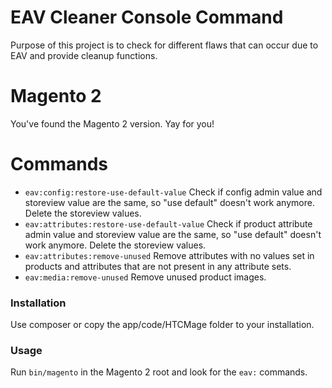# EAV Cleaner Console Command

Purpose of this project is to check for different flaws that can occur due to EAV and provide cleanup functions.

# Magento 2

You've found the Magento 2 version. Yay for you!

# Commands

* `eav:config:restore-use-default-value` Check if config admin value and storeview value are the same, so "use default" doesn't work anymore. Delete the storeview values.
* `eav:attributes:restore-use-default-value` Check if product attribute admin value and storeview value are the same, so "use default" doesn't work anymore. Delete the storeview values.
* `eav:attributes:remove-unused` Remove attributes with no values set in products and attributes that are not present in any attribute sets.
* `eav:media:remove-unused` Remove unused product images.

### Installation

Use composer or copy the app/code/HTCMage folder to your installation.

### Usage

Run `bin/magento` in the Magento 2 root and look for the `eav:` commands.
